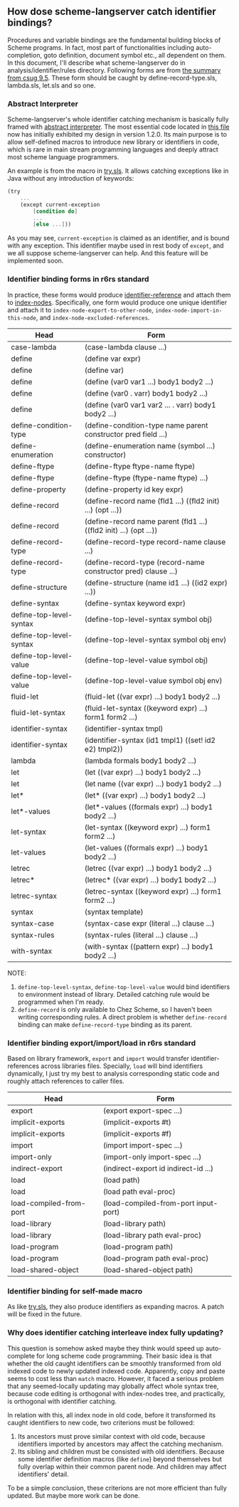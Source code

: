 ## How dose scheme-langserver catch identifier bindings?

Procedures and variable bindings are the fundamental building blocks of Scheme programs. In fact, most part of functionalities including auto-completion, goto definition, document symbol etc., all dependent on them. In this document, I'll describe what scheme-langserver do in analysis/identifier/rules directory. Following forms are from [the summary from csug 9.5](https://cisco.github.io/ChezScheme/csug9.5/summary.html#./summary:h0). These form should be caught by define-record-type.sls, lambda.sls, let.sls and so one. 

### Abstract Interpreter
Scheme-langserver's whole identifier catching mechanism is basically fully framed with [abstract interpreter](https://en.wikipedia.org/wiki/Abstract_interpretation). The most essential code located in [this file](../../analysis/abstract-interpreter.sls) now has initially exhibited my design in version 1.2.0. Its main purpose is to allow self-defined macros to introduce new library or identifiers in code, which is rare in main stream programming languages and deeply attract most scheme language programmers. 

An example is from the macro in [try.sls](../../util/try.sls). It allows catching exceptions like in Java without any introduction of keywords:
```scheme
(try
    ...
    (except current-exception 
        [condition do]
        ...
        [else ...]))
```

As you may see, `current-exception` is claimed as an identifier, and is bound with any exception. This identifier maybe used in rest body of `except`, and we all suppose scheme-langserver can help. And this feature will be implemented soon.

### Identifier binding forms in r6rs standard 
In practice, these forms would produce [identifier-reference](../../analysis/identifier/reference.sls) and attach them to [index-nodes](../../virtual-file-system/index-node.sls). Specifically, one form would produce one unique identifier and attach it to `index-node-export-to-other-node`, `index-node-import-in-this-node`, and `index-node-excluded-references`. 

| Head                    | Form                                                               |
|-------------------------|--------------------------------------------------------------------|
| case-lambda             | (case-lambda clause ...)                                           |
| define                  | (define var expr)                                                  |
| define                  | (define var)                                                       |
| define                  | (define (var0 var1 ...) body1 body2 ...)                           |
| define                  | (define (var0 . varr) body1 body2 ...)                             |
| define                  | (define (var0 var1 var2 ... . varr) body1 body2 ...)               |
| define-condition-type   | (define-condition-type name parent constructor pred field ...)     |
| define-enumeration      | (define-enumeration name (symbol ...) constructor)                 |
| define-ftype            | (define-ftype ftype-name ftype)                                    |
| define-ftype            | (define-ftype (ftype-name ftype) ...)                              |
| define-property         | (define-property id key expr)                                      |
| define-record           | (define-record name (fld1 ...) ((fld2 init) ...) (opt ...))        |
| define-record           | (define-record name parent (fld1 ...) ((fld2 init) ...) (opt ...)) |
| define-record-type      | (define-record-type record-name clause ...)                        |
| define-record-type      | (define-record-type (record-name constructor pred) clause ...)     |
| define-structure        | (define-structure (name id1 ...) ((id2 expr) ...))                 |
| define-syntax           | (define-syntax keyword expr)                                       |
| define-top-level-syntax | (define-top-level-syntax symbol obj)                               |
| define-top-level-syntax | (define-top-level-syntax symbol obj env)                           |
| define-top-level-value  | (define-top-level-value symbol obj)                                |
| define-top-level-value  | (define-top-level-value symbol obj env)                            |
| fluid-let               | (fluid-let ((var expr) ...) body1 body2 ...)                       |
| fluid-let-syntax        | (fluid-let-syntax ((keyword expr) ...) form1 form2 ...)            |
| identifier-syntax       | (identifier-syntax tmpl)                                           |
| identifier-syntax       | (identifier-syntax (id1 tmpl1) ((set! id2 e2) tmpl2))              |
| lambda                  | (lambda formals body1 body2 ...)                                   |
| let                     | (let ((var expr) ...) body1 body2 ...)                             |
| let                     | (let name ((var expr) ...) body1 body2 ...)                        |
| let*                    | (let* ((var expr) ...) body1 body2 ...)                            |
| let*-values             | (let*-values ((formals expr) ...) body1 body2 ...)                 |
| let-syntax              | (let-syntax ((keyword expr) ...) form1 form2 ...)                  |
| let-values              | (let-values ((formals expr) ...) body1 body2 ...)                  |
| letrec                  | (letrec ((var expr) ...) body1 body2 ...)                          |
| letrec*                 | (letrec* ((var expr) ...) body1 body2 ...)                         |
| letrec-syntax           | (letrec-syntax ((keyword expr) ...) form1 form2 ...)               |
| syntax                  | (syntax template)                                                  |
| syntax-case             | (syntax-case expr (literal ...) clause ...)                        |
| syntax-rules            | (syntax-rules (literal ...) clause ...)                            |
| with-syntax             | (with-syntax ((pattern expr) ...) body1 body2 ...)                 |

NOTE: 
1.  `define-top-level-syntax`, `define-top-level-value` would bind identifiers to environment instead of library. Detailed catching rule would be programmed when I'm ready. 
2.  `define-record` is only available to Chez Scheme, so I haven't been writing corresponding rules. A direct problem is whether `define-record` binding can make `define-record-type` binding as its parent.

### Identifier binding export/import/load in r6rs standard 
Based on library framework, `export` and `import` would transfer identifier-references across libraries files. Specially, `load` will bind identifiers dynamically, I just try my best to analysis corresponding static code and roughly attach references to caller files.

| Head                    | Form                                 |
|-------------------------|--------------------------------------|
| export                  | (export export-spec ...)             |
| implicit-exports        | (implicit-exports #t)                |
| implicit-exports        | (implicit-exports #f)                |
| import                  | (import import-spec ...)             |
| import-only             | (import-only import-spec ...)        |
| indirect-export         | (indirect-export id indirect-id ...) |
| load                    | (load path)                          |
| load                    | (load path eval-proc)                |
| load-compiled-from-port | (load-compiled-from-port input-port) |
| load-library            | (load-library path)                  |
| load-library            | (load-library path eval-proc)        |
| load-program            | (load-program path)                  |
| load-program            | (load-program path eval-proc)        |
| load-shared-object      | (load-shared-object path)            |

### Identifier binding for self-made macro
As like [try.sls](../../util/try.sls), they also produce identifiers as expanding macros. A patch will be fixed in the future.

### Why does identifier catching interleave index fully updating?
This question is somehow asked maybe they think would speed up auto-complete for long scheme code programming. Their basic idea is that whether the old caught identifiers can be smoothly transformed from old indexed code to newly updated indexed code. Apparently, copy and paste seems to cost less than `match` macro. However, it faced a serious problem that any seemed-locally updating may globally affect whole syntax tree, because code editing is orthogonal with index-nodes tree, and practically, is orthogonal with identifier catching. 

In relation with this, all index node in old code, before it transformed its caught identifiers to new code, two criterions must be followed:
1. Its ancestors must prove similar context with old code, because identifiers imported by ancestors may affect the catching mechanism.
2. Its sibling and children must be consisted with old identifiers. Because some identifier definition macros (like `define`) beyond themselves but fully overlap within their common parent node. And children may affect identifiers' detail.

To be a simple conclusion, these criterions are not more efficient than fully updated. But maybe more work can be done.